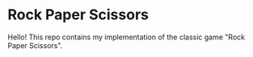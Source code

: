 # Rock Paper Scissors

Hello!
This repo contains my implementation of the classic game "Rock Paper Scissors".